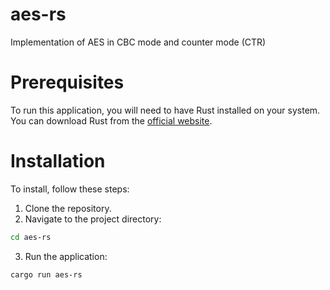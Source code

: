 # aes-rs
Implementation of AES in CBC mode and counter mode (CTR)

# Prerequisites
To run this application, you will need to have Rust installed on your system. You can download Rust from the [official website]( https://www.rust-lang.org/tools/install).

# Installation
To install, follow these steps:
1. Clone the repository.
2. Navigate to the project directory:
```bash
cd aes-rs
```
3. Run the application:
```
cargo run aes-rs
```
